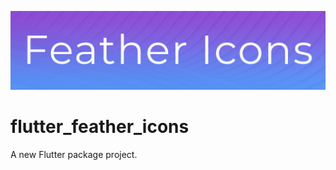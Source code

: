 ![repo-header](github_assets/repo-header.jpg)
# flutter_feather_icons

A new Flutter package project.
